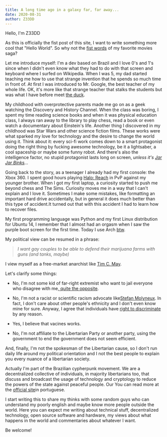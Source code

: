 ```yaml
---
title: A long time ago in a galaxy far, far away...
date: 2020-08-31
author: Z33DD
---
```


Hello, I'm Z33DD

As this is officially the fist post of this site, I want to write something more cool that "Hello World". So why not the [fist words](https://en.wikipedia.org/wiki/Star_Wars_opening_crawl) of my favorite movies saga?

Let me introduce myself: I'm a dev based on Brazil and I love 0's and 1's since when I didn't even know what they had to do with that screen and keyboard where I surfed on Wikipedia. When I was 5, my dad started teaching me how to use that strange invention that he spends so much time in front of. At first I was introduced to Mr. Google, the best teacher of my whole life. OK, it's more like that strange teacher that stalks the students but was what I have before meet [the duck](https://duckduckgo.com/).

My childhood with overprotective parents made me go on as a geek watching the Discovery and History Channel. When the class was boring, I spent my time reading science books and when it was physical education class, I always ran away to the library to play chess, read a book or even watch a documentary about Einstein's life. Another thing I discovered in my childhood was Star Wars and other science fiction films. These works were what sparked my love for technology and the desire to change the world using it. Think about it: every sci-fi work comes down to a smart protagonist doing the right thing by fucking awesome technology, be it a lightsaber, a cool spaceship or maybe some funny robot. And there's also the intelligence factor, no stupid protagonist lasts long on screen, _unless it's [Jar Jar Binks](https://www.cheatsheet.com/entertainment/charmed-episodes-shannen-doherty-directed.html/)..._

Going back to the story, as a teenager I already had my first console: the Xbox 360. I spent good hours playing [Halo: Reach](https://en.wikipedia.org/wiki/Halo%3A_Reach) in PvP against my younger brother. When I got my first laptop, a curiosity started to push me beyond chess and The Sims. Curiosity moves me in a way that I can't explain and I love it. Sometimes I make some mistakes, like formatting an important hard drive accidentally, but in general it does much better than this type of accident.It turned out that with this accident I had to learn how to recover files.

My first programming language was Python and my first Linux distribution for Ubuntu 14, I remember that I almost had an orgasm when I saw the purple boot screen for the first time. Today I use Arch [btw](https://www.quora.com/What-is-meant-by-btw-I-use-arch).


My political view can be resumed in a phrase:
> _I want gay couples to be able to defend their marijuana farms with guns (and tanks, maybe)_

I view myself as a free-market anarchist like [Tim C. May](https://en.wikipedia.org/wiki/Timothy_C._May).

Let's clarify some things:

- No, I'm not some kid of far-right extremist who want to jail everyone who disagree with me,[ quite the opposite](https://www.libertarianism.org/topics/freedom-speech).

- No, I'm not a racist or scientific racism advocate like[Stefan Molyneux](https://en.wikipedia.org/wiki/Stefan_Molyneux). In fact, I don't care about other people's ethnicity and I don't even know mine for sure. Anyway, I agree that individuals have [right to discriminate](https://www.cato.org/policy-report/marchapril-2016/libertarianism-right-discriminate) by any reason.

- Yes, I believe that vacines works.

- No, I'm not affiliate to the Libertarian Party or another party, using the government to end the government does not seem efficient.

And, finally, I'm not the spokesman of the Libertarian cause, so I don't run daily life around my political orientation and I not the best people to explain you every nuance of a libertarian society.

Actually I'm part of the Brazilian cypherpunk movement. We are a decentralized collective of individuals, in majority libertarians too, that discuss and broadcast the usage of technology and cryptology to reduce the powers of the state against peaceful people. Our You can read more at the [official site](https://cypherpunks.com.br/)in portuguese.

I start writing this to share my thinks with some random guys who can understand my poorly english and maybe know more people outside the world. Here you can expect me writing about technical stuff, decentralized technology, open source software and hardware, my views about what happens in the world and commentaries about whatever I want.

Be welcome!
